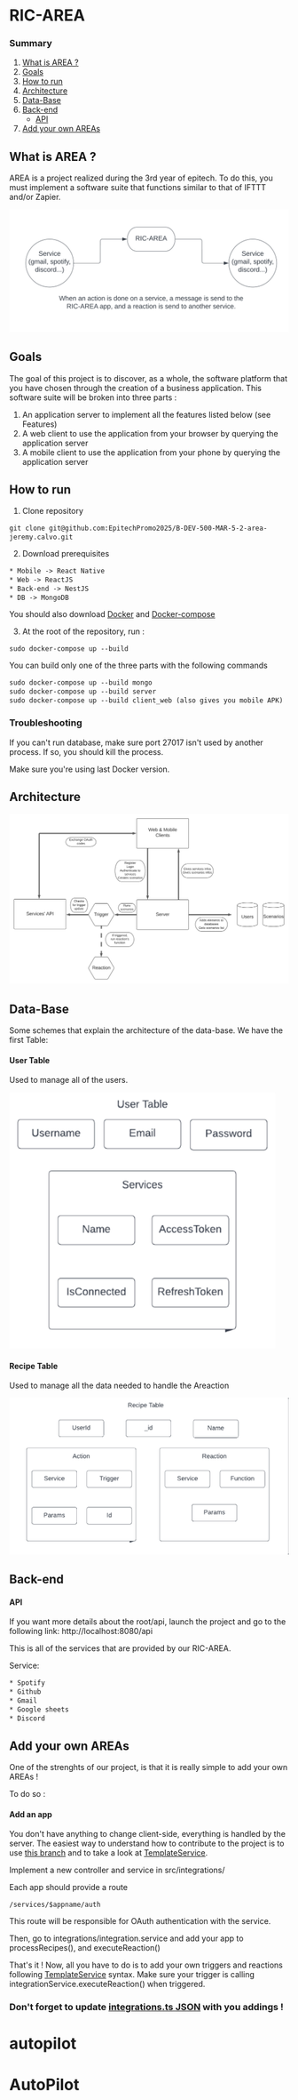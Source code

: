 # RIC-AREA

### Summary
1. [What is AREA ?](#What-is-AREA)
2. [Goals](#goals)
3. [How to run](#howto)
4. [Architecture](#architecture)
5. [Data-Base](#DB)
6. [Back-end](#back-end)
    - [API](#api)
7. [Add your own AREAs](#dev)

<a name="What-is-AREA"/>

## What is AREA ?

AREA is a project realized during the 3rd year of epitech.
To do this, you must implement a software suite that functions similar to that of IFTTT and/or Zapier.

<img src='documentation/area.png'/>

<a name="goals"/>

## Goals

The goal of this project is to discover, as a whole, the software platform that you have chosen through the creation of a business application.
This software suite will be broken into three parts :
1. An application server to implement all the features listed below (see Features)
2. A web client to use the application from your browser by querying the application server
3. A mobile client to use the application from your phone by querying the application server

<a name="howto"/>

## How to run

1. Clone repository 
```
git clone git@github.com:EpitechPromo2025/B-DEV-500-MAR-5-2-area-jeremy.calvo.git
```
2. Download prerequisites

```
* Mobile -> React Native
* Web -> ReactJS
* Back-end -> NestJS
* DB -> MongoDB
```
You should also download [Docker](https://docker.com) and [Docker-compose](https://docs.docker.com/compose/)

3. At the root of the repository, run :
```
sudo docker-compose up --build
```
You can build only one of the three parts with the following commands
```
sudo docker-compose up --build mongo
sudo docker-compose up --build server
sudo docker-compose up --build client_web (also gives you mobile APK)
```

### Troubleshooting
If you can't run database, make sure port 27017 isn't used by another process. If so, you should kill the process.

Make sure you're using last Docker version.

<a name="Architecture"/>

## Architecture

<img src='documentation/AREA-Architecture.png'/>


<a name="DB"/>

## Data-Base

Some schemes that explain the architecture of the data-base.
We have the first Table: 
#### User Table
Used to manage all of the users.

<img src='documentation/User-table.png'/>

#### Recipe Table
Used to manage all the data needed to handle the Areaction 

<img src='documentation/Recipe-table.png'/>
<a name="Back-end"/>

## Back-end

<a name="api"/>

#### API

If you want more details about the root/api, launch the project and go to the following link:
http://localhost:8080/api 


This is all of the services that are provided by our RIC-AREA.

Service:
```
* Spotify
* Github
* Gmail
* Google sheets
* Discord
```

<a name="dev"/>

## Add your own AREAs

One of the strenghts of our project, is that it is really simple to add your own AREAs !

To do so :

#### Add an app

You don't have anything to change client-side, everything is handled by the server. The easiest way to understand how to contribute to the project is to use [this branch](https://github.com/EpitechPromo2025/B-DEV-500-MAR-5-2-area-jeremy.calvo/tree/Developer-template) and to take a look at [TemplateService](https://github.com/EpitechPromo2025/B-DEV-500-MAR-5-2-area-jeremy.calvo/tree/Developer-template/server/src/integrations/template_service).

Implement a new controller and service in src/integrations/

Each app should provide a route 
```
/services/$appname/auth
```
This route will be responsible for OAuth authentication with the service.

Then, go to integrations/integration.service and add your app to processRecipes(), and executeReaction()

That's it ! Now, all you have to do is to add your own triggers and reactions following [TemplateService](https://github.com/EpitechPromo2025/B-DEV-500-MAR-5-2-area-jeremy.calvo/tree/Developer-template/server/src/integrations/template_service) syntax. Make sure your trigger is calling integrationService.executeReaction() when triggered.

### Don't forget to update [integrations.ts JSON](./server/src/constants/integrations.ts) with you addings !
# autopilot
# AutoPilot
